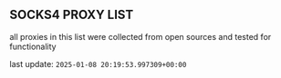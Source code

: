 ## SOCKS4 PROXY LIST

all proxies in this list were collected from open sources and tested for functionality

last update: `2025-01-08 20:19:53.997309+00:00`
